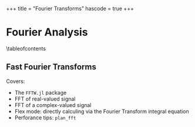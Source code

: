 +++
title = "Fourier Transforms"
hascode = true
+++

# Fourier Analysis

\tableofcontents

## Fast Fourier Transforms

Covers:
- The `FFTW.jl` package
- FFT of real-valued signal
- FFT of a complex-valued signal
- Flex mode: directly calculing via the Fourier Transform integral equation
- Perforance tips: `plan_fft`
